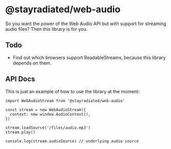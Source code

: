 # @stayradiated/web-audio

So you want the power of the Web Audio API but with support for streaming audio
files? Then this library is for you.

## Todo

 - Find out which browsers support ReadableStreams, because this library depends
on them.

## API Docs

This is just an example of how to use the library at the moment:

```
import WebAudioStream from '@stayradiated/web-audio'

const stream = new WebAudioStream({
  context: new window.AudioContext(),
})

stream.loadSource('/files/audio.mp3')
stream.play()

console.log(stream.audioSource) // underlying audio source
```

